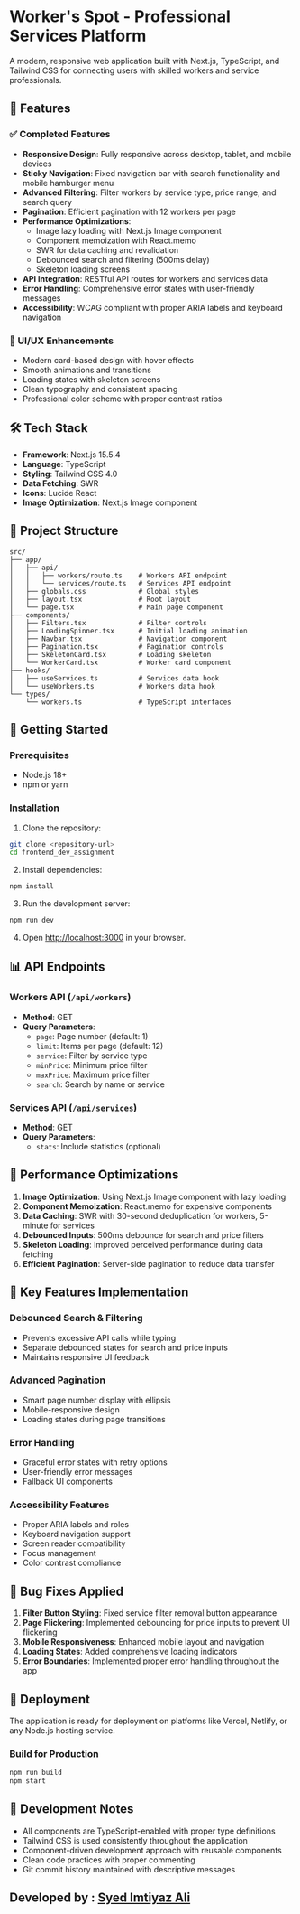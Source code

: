 # Worker's Spot - Professional Services Platform

A modern, responsive web application built with Next.js, TypeScript, and Tailwind CSS for connecting users with skilled workers and service professionals.

## 🚀 Features

### ✅ Completed Features
- **Responsive Design**: Fully responsive across desktop, tablet, and mobile devices
- **Sticky Navigation**: Fixed navigation bar with search functionality and mobile hamburger menu
- **Advanced Filtering**: Filter workers by service type, price range, and search query
- **Pagination**: Efficient pagination with 12 workers per page
- **Performance Optimizations**:
  - Image lazy loading with Next.js Image component
  - Component memoization with React.memo
  - SWR for data caching and revalidation
  - Debounced search and filtering (500ms delay)
  - Skeleton loading screens
- **API Integration**: RESTful API routes for workers and services data
- **Error Handling**: Comprehensive error states with user-friendly messages
- **Accessibility**: WCAG compliant with proper ARIA labels and keyboard navigation

### 🎨 UI/UX Enhancements
- Modern card-based design with hover effects
- Smooth animations and transitions
- Loading states with skeleton screens
- Clean typography and consistent spacing
- Professional color scheme with proper contrast ratios

## 🛠 Tech Stack

- **Framework**: Next.js 15.5.4
- **Language**: TypeScript
- **Styling**: Tailwind CSS 4.0
- **Data Fetching**: SWR
- **Icons**: Lucide React
- **Image Optimization**: Next.js Image component

## 📁 Project Structure

```
src/
├── app/
│   ├── api/
│   │   ├── workers/route.ts    # Workers API endpoint
│   │   └── services/route.ts   # Services API endpoint
│   ├── globals.css             # Global styles
│   ├── layout.tsx              # Root layout
│   └── page.tsx                # Main page component
├── components/
│   ├── Filters.tsx             # Filter controls
│   ├── LoadingSpinner.tsx      # Initial loading animation
│   ├── Navbar.tsx              # Navigation component
│   ├── Pagination.tsx          # Pagination controls
│   ├── SkeletonCard.tsx        # Loading skeleton
│   └── WorkerCard.tsx          # Worker card component
├── hooks/
│   ├── useServices.ts          # Services data hook
│   └── useWorkers.ts           # Workers data hook
└── types/
    └── workers.ts              # TypeScript interfaces
```

## 🚀 Getting Started

### Prerequisites
- Node.js 18+ 
- npm or yarn

### Installation

1. Clone the repository:
```bash
git clone <repository-url>
cd frontend_dev_assignment
```

2. Install dependencies:
```bash
npm install
```

3. Run the development server:
```bash
npm run dev
```

4. Open [http://localhost:3000](http://localhost:3000) in your browser.

## 📊 API Endpoints

### Workers API (`/api/workers`)
- **Method**: GET
- **Query Parameters**:
  - `page`: Page number (default: 1)
  - `limit`: Items per page (default: 12)
  - `service`: Filter by service type
  - `minPrice`: Minimum price filter
  - `maxPrice`: Maximum price filter
  - `search`: Search by name or service

### Services API (`/api/services`)
- **Method**: GET
- **Query Parameters**:
  - `stats`: Include statistics (optional)

## 🎯 Performance Optimizations

1. **Image Optimization**: Using Next.js Image component with lazy loading
2. **Component Memoization**: React.memo for expensive components
3. **Data Caching**: SWR with 30-second deduplication for workers, 5-minute for services
4. **Debounced Inputs**: 500ms debounce for search and price filters
5. **Skeleton Loading**: Improved perceived performance during data fetching
6. **Efficient Pagination**: Server-side pagination to reduce data transfer

## 🔧 Key Features Implementation

### Debounced Search & Filtering
- Prevents excessive API calls while typing
- Separate debounced states for search and price inputs
- Maintains responsive UI feedback

### Advanced Pagination
- Smart page number display with ellipsis
- Mobile-responsive design
- Loading states during page transitions

### Error Handling
- Graceful error states with retry options
- User-friendly error messages
- Fallback UI components

### Accessibility Features
- Proper ARIA labels and roles
- Keyboard navigation support
- Screen reader compatibility
- Focus management
- Color contrast compliance

## 🐛 Bug Fixes Applied

1. **Filter Button Styling**: Fixed service filter removal button appearance
2. **Page Flickering**: Implemented debouncing for price inputs to prevent UI flickering
3. **Mobile Responsiveness**: Enhanced mobile layout and navigation
4. **Loading States**: Added comprehensive loading indicators
5. **Error Boundaries**: Implemented proper error handling throughout the app

## 🚀 Deployment

The application is ready for deployment on platforms like Vercel, Netlify, or any Node.js hosting service.

### Build for Production
```bash
npm run build
npm start
```

## 📝 Development Notes

- All components are TypeScript-enabled with proper type definitions
- Tailwind CSS is used consistently throughout the application
- Component-driven development approach with reusable components
- Clean code practices with proper commenting
- Git commit history maintained with descriptive messages

## Developed by : [Syed Imtiyaz Ali](https://imtiyaz-sde.vercel.app)
